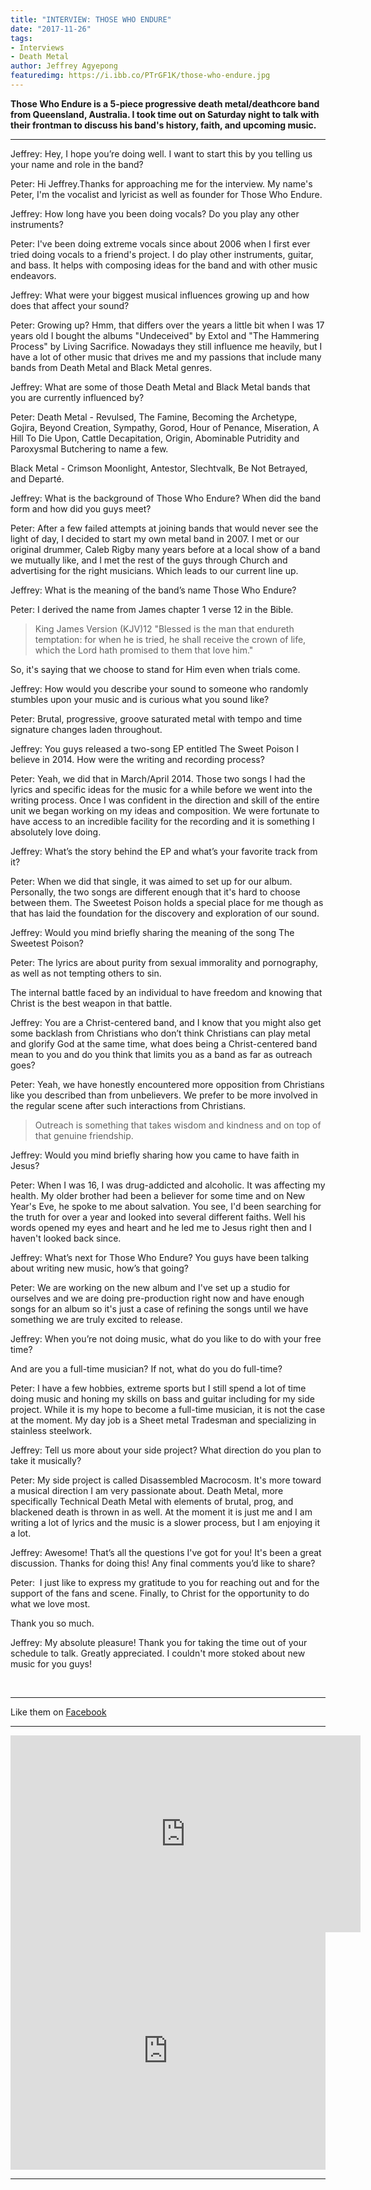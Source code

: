 ```yaml
---
title: "INTERVIEW: THOSE WHO ENDURE"
date: "2017-11-26"
tags:
- Interviews
- Death Metal
author: Jeffrey Agyepong
featuredimg: https://i.ibb.co/PTrGF1K/those-who-endure.jpg
---
```


**Those Who Endure is a 5-piece progressive death metal/deathcore band from Queensland, Australia. I took time out on Saturday night to talk with their frontman to discuss his band's history, faith, and upcoming music.**

<hr>

Jeffrey: Hey, I hope you’re doing well. I want to start this by you telling us your name and role in the band?

Peter: Hi Jeffrey.Thanks for approaching me for the interview. My name's Peter, I'm the vocalist and lyricist as well as founder for Those Who Endure.

Jeffrey: How long have you been doing vocals? Do you play any other instruments?

Peter: I've been doing extreme vocals since about 2006 when I first ever tried doing vocals to a friend's project. I do play other instruments, guitar, and bass. It helps with composing ideas for the band and with other music endeavors.

Jeffrey: What were your biggest musical influences growing up and how does that affect your sound?

Peter: Growing up? Hmm, that differs over the years a little bit when I was 17 years old I bought the albums "Undeceived" by Extol and "The Hammering Process" by Living Sacrifice. Nowadays they still influence me heavily, but I have a lot of other music that drives me and my passions that include many bands from Death Metal and Black Metal genres.

Jeffrey: What are some of those Death Metal and Black Metal bands that you are currently influenced by?

Peter: Death Metal - Revulsed, The Famine, Becoming the Archetype, Gojira, Beyond Creation, Sympathy, Gorod, Hour of Penance, Miseration, A Hill To Die Upon, Cattle Decapitation, Origin, Abominable Putridity and Paroxysmal Butchering to name a few.

Black Metal - Crimson Moonlight, Antestor, Slechtvalk, Be Not Betrayed, and Departé.

Jeffrey: What is the background of Those Who Endure? When did the band form and how did you guys meet?

Peter: After a few failed attempts at joining bands that would never see the light of day, I decided to start my own metal band in 2007. I met or our original drummer, Caleb Rigby many years before at a local show of a band we mutually like, and I met the rest of the guys through Church and advertising for the right musicians. Which leads to our current line up.

Jeffrey: What is the meaning of the band’s name Those Who Endure?

Peter: I derived the name from James chapter 1 verse 12 in the Bible.

>  King James Version (KJV)12 "Blessed is the man that endureth temptation: for when he is tried, he shall receive the crown of life, which the Lord hath promised to them that love him."

So, it's saying that we choose to stand for Him even when trials come.

Jeffrey: How would you describe your sound to someone who randomly stumbles upon your music and is curious what you sound like?

Peter: Brutal, progressive, groove saturated metal with tempo and time signature changes laden throughout.

Jeffrey: You guys released a two-song EP entitled The Sweet Poison I believe in 2014. How were the writing and recording process?

Peter: Yeah, we did that in March/April 2014. Those two songs I had the lyrics and specific ideas for the music for a while before we went into the writing process. Once I was confident in the direction and skill of the entire unit we began working on my ideas and composition. We were fortunate to have access to an incredible facility for the recording and it is something I absolutely love doing.

Jeffrey: What’s the story behind the EP and what’s your favorite track from it?

Peter: When we did that single, it was aimed to set up for our album. Personally, the two songs are different enough that it's hard to choose between them. The Sweetest Poison holds a special place for me though as that has laid the foundation for the discovery and exploration of our sound.

Jeffrey: Would you mind briefly sharing the meaning of the song The Sweetest Poison?

Peter: The lyrics are about purity from sexual immorality and pornography, as well as not tempting others to sin.

The internal battle faced by an individual to have freedom and knowing that Christ is the best weapon in that battle.

Jeffrey: You are a Christ-centered band, and I know that you might also get some backlash from Christians who don’t think Christians can play metal and glorify God at the same time, what does being a Christ-centered band mean to you and do you think that limits you as a band as far as outreach goes?

Peter: Yeah, we have honestly encountered more opposition from Christians like you described than from unbelievers. We prefer to be more involved in the regular scene after such interactions from Christians.

> Outreach is something that takes wisdom and kindness and on top of that genuine friendship.

Jeffrey: Would you mind briefly sharing how you came to have faith in Jesus?

Peter: When I was 16, I was drug-addicted and alcoholic. It was affecting my health. My older brother had been a believer for some time and on New Year's Eve, he spoke to me about salvation. You see, I'd been searching for the truth for over a year and looked into several different faiths. Well his words opened my eyes and heart and he led me to Jesus right then and I haven't looked back since.

Jeffrey: What’s next for Those Who Endure? You guys have been talking about writing new music, how’s that going?

Peter: We are working on the new album and I've set up a studio for ourselves and we are doing pre-production right now and have enough songs for an album so it's just a case of refining the songs until we have something we are truly excited to release.

Jeffrey: When you’re not doing music, what do you like to do with your free time?

And are you a full-time musician? If not, what do you do full-time?

Peter: I have a few hobbies, extreme sports but I still spend a lot of time doing music and honing my skills on bass and guitar including for my side project. While it is my hope to become a full-time musician, it is not the case at the moment. My day job is a Sheet metal Tradesman and specializing in stainless steelwork.

Jeffrey: Tell us more about your side project? What direction do you plan to take it musically?

Peter: My side project is called Disassembled Macrocosm. It's more toward a musical direction I am very passionate about. Death Metal, more specifically Technical Death Metal with elements of brutal, prog, and blackened death is thrown in as well. At the moment it is just me and I am writing a lot of lyrics and the music is a slower process, but I am enjoying it a lot.

Jeffrey: Awesome! That’s all the questions I've got for you! It's been a great discussion. Thanks for doing this! Any final comments you’d like to share?

Peter:  I just like to express my gratitude to you for reaching out and for the support of the fans and scene. Finally, to Christ for the opportunity to do what we love most.

Thank you so much.

Jeffrey: My absolute pleasure! Thank you for taking the time out of your schedule to talk. Greatly appreciated. I couldn't more stoked about new music for you guys!

 <hr>

Like them on [Facebook]( https://www.facebook.com/ThoseWhoEndure/)

<hr>

<div class="container"><iframe src="https://www.youtube.com/embed/8vOwYqmpDcg" width="560" height="315" frameborder="0"></iframe></div>

<iframe src="https://open.spotify.com/embed/album/4WWkRXHheYkfTLcJg9Hpbn" style="border: 0; width: 100%; height: 380px;" allowfullscreen allow="encrypted-media"></iframe>
<hr>